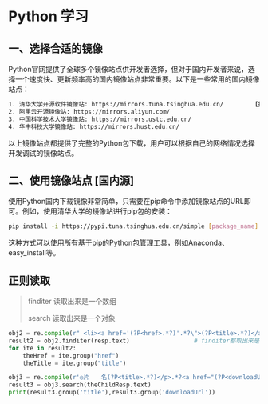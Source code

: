 # Python 学习

## 一、选择合适的镜像

Python官网提供了全球多个镜像站点供开发者选择，但对于国内开发者来说，选择一个速度快、更新频率高的国内镜像站点非常重要。以下是一些常用的国内镜像站点：

```bash
1. 清华大学开源软件镜像站: https://mirrors.tuna.tsinghua.edu.cn/        【推荐】
2. 阿里云开源镜像站: https://mirrors.aliyun.com/
3. 中国科学技术大学镜像站: https://mirrors.ustc.edu.cn/
4. 华中科技大学镜像站: https://mirrors.hust.edu.cn/
```

以上镜像站点都提供了完整的Python包下载，用户可以根据自己的网络情况选择开发调试的镜像站点。

## 二、使用镜像站点  [国内源] 

使用Python国内下载镜像非常简单，只需要在pip命令中添加镜像站点的URL即可。例如，使用清华大学的镜像站进行pip包的安装：

```bash
pip install -i https://pypi.tuna.tsinghua.edu.cn/simple [package_name]
```

这种方式可以使用所有基于pip的Python包管理工具，例如Anaconda、easy_install等。

## 正则读取

> finditer 读取出来是一个数组
>
> search 读取出来是一个对象

```Python
obj2 = re.compile(r" <li><a href='(?P<href>.*?)'.*?\">(?P<title>.*?)</a><span>.*?</li>", re.S)
result2 = obj2.finditer(resp.text)                  # finditer都取出来是一个数组
for ite in result2:
    theHref = ite.group("href")
    theTitle = ite.group("title")
```

```Python
obj3 = re.compile(r'◎片　　名(?P<title>.*?)</p>.*?<a href="(?P<downloadUrl>.*?)">', re.S)
result3 = obj3.search(theChildResp.text)
print(result3.group('title'),result3.group('downloadUrl'))
```